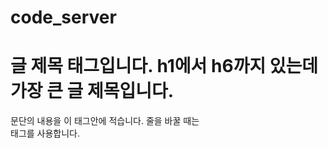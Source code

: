 # code_server

<html> 

<head>
<title>브라우저 최상단에 나타나는 글 제목을 여기에 씁니다.</title>
</head> 

<body>
<h1>글 제목 태그입니다. h1에서 h6까지 있는데 가장 큰 글 제목입니다.</h1>
<p>문단의 내용을 이 태그안에 적습니다. 줄을 바꿀 때는 <br />태그를 사용합니다.</p>
</body> 

</html>
